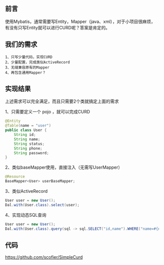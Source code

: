 ## 前言

使用Mybatis，通常需要写Entity，Mapper（java、xml），对于小项目很麻烦，有没有只写Entity就可以进行CURD呢？答案是肯定的。

## 我们的需求
```
1、只写少量代码，实现CURD
2、少量配置，完成类似ActiveRecord
3、无缝兼容原有的Mapper
4、再包含通用Mapper？
```
## 实现结果

上述需求可以完全满足，而且只需要2个类就搞定上面的需求

1、只需要定义一个 pojo ，就可以完成CURD
```java
@Entity
@Table(name = "user")
public class User {
    String id;
    String name;
    String status;
    String phone;
    String password;
}
```
2、类似baseMapper使用，直接注入（无需写UserMapper）
```java
@Resource
BaseMapper<User> userBaseMapper;
```
3、类似ActiveRecord
```java
User user = new User();
Dal.with(User.class).select(user);
```
4、实现动态SQL查询
```java
User user = new User();
Dal.with(User.class).query(sql -> sql.SELECT("id,name").WHERE("name=#{name}"), user);
```


## 代码

https://github.com/scofier/SimpleCurd
